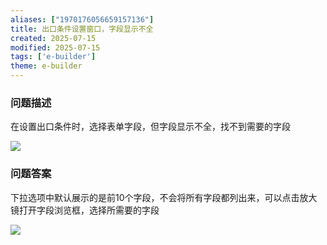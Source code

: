 ```yaml
---
aliases: ["1970176056659157136"]
title: 出口条件设置窗口，字段显示不全
created: 2025-07-15
modified: 2025-07-15
tags: ['e-builder']
theme: e-builder
---
```


### 问题描述

在设置出口条件时，选择表单字段，但字段显示不全，找不到需要的字段

![](78d15ffec99196e448fbedb0fd2fd7ce.jpg)

### 问题答案

下拉选项中默认展示的是前10个字段，不会将所有字段都列出来，可以点击放大镜打开字段浏览框，选择所需要的字段

![](27511448b5cd52dec6da8eae28e7d4c7.jpg)